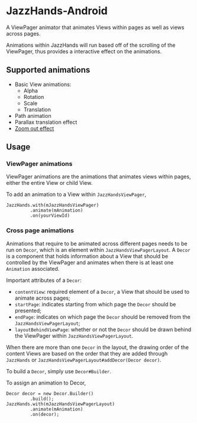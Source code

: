 # JazzHands-Android
A ViewPager animator that animates Views within pages as well as views across pages.

Animations within JazzHands will run based off of the scrolling of the ViewPager, thus provides a interactive effect on the animations. 

## Supported animations
* Basic View animations:
    * Alpha
    * Rotation
    * Scale
    * Translation
* Path animation
* Parallax translation effect
* [Zoom out effect](http://developer.android.com/training/animation/screen-slide.html)

## Usage
### ViewPager animations
ViewPager animations are the animations that animates views within pages, either the entire View or child View.

To add an animation to a View within `JazzHandsViewPager`, 

```
JazzHands.with(mJazzHandsViewPager)
		 .animate(mAnimation)
		 .on(yourViewId)
```

### Cross page animations 
Animations that require to be animated across different pages needs to be run on `Decor`, which is an element within `JazzHandsViewPagerLayout`. A `Decor` is a component that holds information about a View that should be controlled by the ViewPager and animates when there is at least one `Animation` associated. 

Important attributes of a `Decor`:

* `contentView`: required element of a `Decor`, a View that should be used to animate across pages; 
* `startPage`: indicates starting from which page the `Decor` should be presented; 
* `endPage`: indicates on which page the `Decor` should be removed from the `JazzHandsViewPagerLayout`;
* `layoutBehindViewPage`: whether or not the `Decor` should be drawn behind the ViewPager within `JazzHandsViewPagerLayout`.

When there are more than one `Decor` in the layout, the drawing order of the content Views are based on the order that they are added through `JazzHands` or `JazzHandsViewPagerLayout#addDecor(Decor decor)`. 

To build a `Decor`, simply use `Decor#Builder`.

To assign an animation to Decor, 

```
Decor decor = new Decor.Builder()
		 .build();
JazzHands.with(mJazzHandsViewPagerLayout)
		 .animate(mAnimation)
		 .on(decor);
```